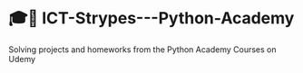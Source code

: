 # 🎓🐍 ICT-Strypes---Python-Academy
Solving projects and homeworks from the Python Academy Courses on Udemy
